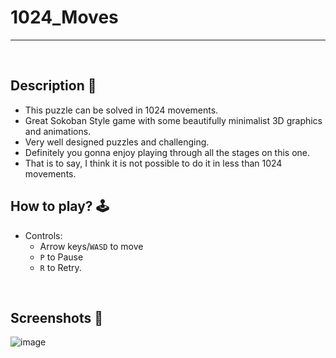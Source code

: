 # **1024_Moves** 

---

<br>

## **Description 📃**
- This puzzle can be solved in 1024 movements.
- Great Sokoban Style game with some beautifully minimalist 3D graphics and animations.
- Very well designed puzzles and challenging.
- Definitely you gonna enjoy playing through all the stages on this one. 
- That is to say, I think it is not possible to do it in less than 1024 movements.

## **How to play? 🕹️**
- Controls:
	- Arrow keys/`WASD` to move
    - `P` to Pause
	- `R` to Retry.



<br>

## **Screenshots 📸**


![image](https://github.com/kunjgit/GameZone/blob/main/assets/images/1024_Moves.jpg)

<br>

